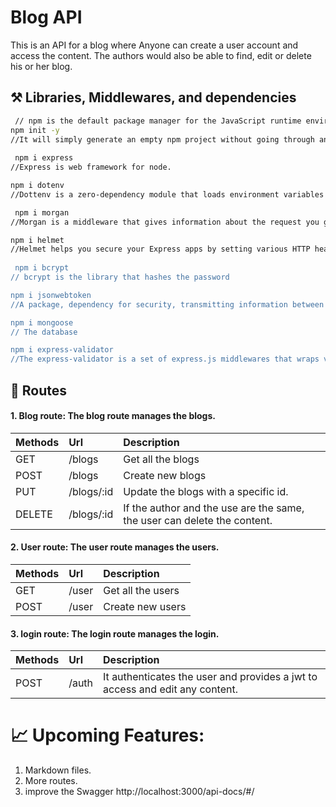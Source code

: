 
# Blog API

This is an API for a  blog where Anyone can create a user account and access the content. The authors  would also be able to find, edit or delete his or her blog.

## ⚒️ Libraries, Middlewares, and dependencies 
```bash
 // npm is the default package manager for the JavaScript runtime environment Node.js. It consists of a command line client, also called npm, and an online database of public and paid-for private packages, called the npm registry.
npm init -y 
//It will simply generate an empty npm project without going through an interactive process.The -y stands for yes.
 
 npm i express
//Express is web framework for node.

npm i dotenv
//Dottenv is a zero-dependency module that loads environment variables from a .env file into process.env. Storing configuration in the environment separate from code.

 npm i morgan
//Morgan is a middleware that gives information about the request you get on the server.

npm i helmet
//Helmet helps you secure your Express apps by setting various HTTP headers. It's not a silver bullet, but it can help!
 
 npm i bcrypt
// bcrypt is the library that hashes the password

npm i jsonwebtoken
//A package, dependency for security, transmitting information between parties as a jason object.

npm i mongoose
// The database

npm i express-validator
//The express-validator is a set of express.js middlewares that wraps validator.js validator and sanitizer functions(Sometimes, receiving input in a HTTP request isn't only about making sure that the data is in the right format, but also that it is free of noise.

```
## 🚦 Routes

#### 1. Blog route: The blog route manages the blogs.

| Methods   | Url        | Description                |
| :-------- | :-------   | :------------------------- |
| GET       | /blogs     | Get all the blogs |
| POST       | /blogs     | Create new blogs |
| PUT       | /blogs/:id     | Update the blogs with a specific id. |
| DELETE       | /blogs/:id     | If the author and the use are the same, the user can delete the content. |

#### 2. User route: The user route manages the users.

| Methods   | Url        | Description                |
| :-------- | :-------   | :------------------------- |
| GET       | /user     | Get all the users|
| POST       | /user     | Create new users |

#### 3. login route: The login route manages the login.

| Methods   | Url        | Description                |
| :-------- | :-------   | :------------------------- |
| POST       | /auth    | It authenticates the user and provides a jwt to access and edit any content. |

# 📈 Upcoming Features:
1. Markdown files.
2. More routes.
3. improve the Swagger http://localhost:3000/api-docs/#/
